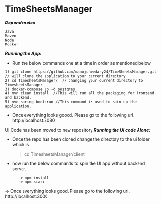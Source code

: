 # TimeSheetsManager

**_Dependencies_**

```
Java
Maven
Node
Docker
```

**_Running the App:_**

- Run the below commands one at a time in order as mentioned below

```
1) git clone https://github.com/manojchowdary24/TimeSheetsManager.git  // will clone the application to your current directory
2) cd TimesheetsManager/  // changing your current directory to TimesheetsManager
3) docker-compose up -d postgres
4) mvn clean install  //This will run all the packaging for Frontend and backend.
5) mvn spring-boot:run //This command is used to spin up the application.
```

- Once everything looks goood. Please go to the following url. http://localhost:8080

UI Code has been moved to new repository
**_Running the UI code Alone:_**

- Once the repo has been cloned change the directory to the ui folder which is

  > cd TimesheetsManager/client

- now run the below commands to spin the UI app without backend server.

```
      -> npm install
      -> npm start
```

-> Once everything looks good. Please go to the following url. http://localhost:3000
